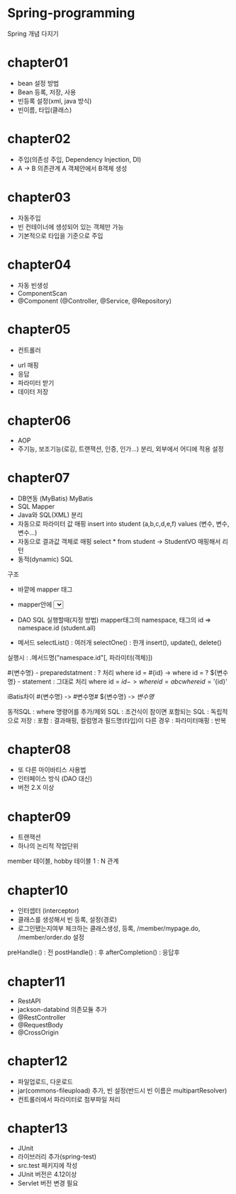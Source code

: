 # Spring-programming
Spring 개념 다지기

# chapter01
- bean 설정 방법
- Bean 등록, 저장, 사용
- 빈등록 설정(xml, java 방식)
- 빈이름, 타입(클래스)

# chapter02
- 주입(의존성 주입, Dependency Injection, DI)
- A -> B 의존관계 A 객체안에서  B객체 생성

# chapter03
- 자동주입
- 빈 컨테이너에 생성되어 있는 객체만 가능
- 기본적으로 타입을 기준으로 주입

# chapter04
- 자동 빈생성
- ComponentScan
- @Component (@Controller, @Service, @Repository)


# chapter05
- 컨트롤러
* url 매핑
* 응답
* 파라미터 받기
* 데이터 저장

# chapter06
- AOP
- 주기능,  보조기능(로깅, 트랜잭션, 인증, 인가...) 분리, 외부에서 어디에 적용 설정

# chapter07
- DB연동 (MyBatis)
MyBatis
- SQL Mapper
- Java와 SQL(XML) 분리
- 자동으로 파라미터 값 매핑
insert into student (a,b,c,d,e,f) values (변수, 변수, 변수...)
- 자동으로 결과값 객체로 매핑
select * from student -> StudentVO 매핑해서 리턴
- 동적(dynamic) SQL

구조
- 바깥에 mapper 태그
- mapper안에 <select> <insert> <update> <delete>
- DAO SQL 실행할때(지정 방법)
   mapper태그의 namespace, 태그의 id => namespace.id (student.all)

- 메서드
selectList() : 여러개
selectOne() : 한개
insert(), update(), delete()

실행시 : .메서드명("namespace.id"[, 파라미터(객체)])

#{변수명} - preparedstatment : ? 처리
where id = #{id} -> where id = ?
${변수명} - statement : 그대로 처리
where id = ${id} -> where id = abc
where id = '${id}'

iBatis차이
#{변수명} -> #변수명#
${변수명} -> $변수명$

동적SQL
<where> : where 명령어를 추가/제외
<if test="조건">SQL</if> : 조건식이 참이면 포함되는 SQL
<sql> : 독립적으로 저장
<include> : 포함
<resultMap> : 결과매핑, 컬럼명과 필드명(타입)이 다른 경우
<parameterMap> : 파라미터매핑
<foreach> : 반복
<foreach collection="배열변수명" open="(" close=")" separator=","></foreach>

# chapter08
- 또 다른 마이바티스 사용법
- 인터페이스 방식 (DAO 대신)
- 버전 2.X 이상


# chapter09
- 트랜잭션
- 하나의 논리적 작업단위

member 테이블, hobby 테이블
1 : N 관계



# chapter10
- 인터셉터 (interceptor)
- 클래스를 생성해서 빈 등록, 설정(경로)
- 로그인됐는지여부 체크하는 클래스생성, 등록, /member/mypage.do, /member/order.do 설정

preHandle() : 전
postHandle() : 후
afterCompletion() : 응답후


# chapter11
- RestAPI
- jackson-databind 의존모듈 추가
- @RestController
- @RequestBody
- @CrossOrigin


# chapter12
- 파일업로드, 다운로드
- jar(commons-fileupload) 추가, 빈 설정(반드시 빈 이름은 multipartResolver)
- 컨트롤러에서 파라미터로 첨부파일 처리


# chapter13
- JUnit
- 라이브러리 추가(spring-test)
- src.test 패키지에 작성
- JUnit 버전은 4.12이상
- Servlet 버전 변경 필요


